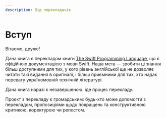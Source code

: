 ```yaml
---
description: Від перекладачів
---
```


# Вступ

Вітаємо, друже!

Дана книга є перекладом книги [The Swift Programming Language](https://swift.org/documentation/), що є офіційною документацією з мови Swift. Наша мета — зробити ці знання більш доступними для тих, у кого рівень англійської ще не дозволяє читати такі видання в оригіналі, і більш приємними для тих, хто надає перевагу україномовній технічній літературі.

Дана книга наразі є незавершеною: іде процес перекладу.

Проєкт з перекладу є громадським: будь-хто може допомогти з перекладом, пропозиціями щодо покращень та конструктивною критикою, коректурою чи репостом.

